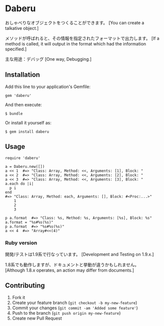 # Daberu

おしゃべりなオブジェクトをつくることができます。
[You can create a talkative object.]

メソッドが呼ばれると、その情報を指定されたフォーマットで出力します。
[If a method is called, it will output in the format which had the information specified.]

主な用途：デバッグ
[One way, Debugging.]

## Installation

Add this line to your application's Gemfile:

    gem 'daberu'

And then execute:

    $ bundle

Or install it yourself as:

    $ gem install daberu

## Usage

    require 'daberu'

    a = Daberu.new([])
    a << 1  #=> "Class: Array, Method: <<, Arguments: [1], Block: "
    a << 2  #=> "Class: Array, Method: <<, Arguments: [2], Block: "
    a << 3  #=> "Class: Array, Method: <<, Arguments: [3], Block: "
    a.each do |i|
      p i
    end
    #=> "Class: Array, Method: each, Arguments: [], Block: #<Proc:...>"
        1
        2
        3

    p a.format  #=> "Class: %s, Method: %s, Arguments: [%s], Block: %s"
    a.format = "%s#%s(%s)"
    p a.format  #=> "%s#%s(%s)"
    a << 4  #=> "Array#<<(4)"

### Ruby version

開発/テストは1.9系で行なっています。
[Development and Testing on 1.9.x.]

1.8系でも動作しますが、ドキュメントと挙動が違うかもしれません。
[Although 1.8.x operates, an action may differ from documents.]

## Contributing

1. Fork it
2. Create your feature branch (`git checkout -b my-new-feature`)
3. Commit your changes (`git commit -am 'Added some feature'`)
4. Push to the branch (`git push origin my-new-feature`)
5. Create new Pull Request
